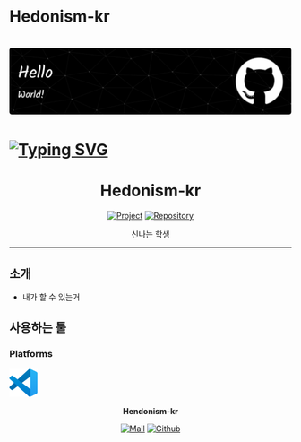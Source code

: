 # Hedonism-kr
# ![Header](./abc-header-image.png)
# [![Typing SVG](https://readme-typing-svg.demolab.com?font=Fira+Code&pause=1000&color=0F0E15&width=435&lines=Hedonism+dev)](https://git.io/typing-svg)

<div align="center">

# Hedonism-kr

[![Project](https://img.shields.io/badge/Project-Work-red.svg)][repo-link]
[![Repository](https://img.shields.io/badge/github-black?logo=github)][repo-link]

신나는 학생

</div>
<hr />

## 소개

* 내가 할 수 있는거
   
## 사용하는 툴

### Platforms
[<img src="https://raw.githubusercontent.com/github/explore/bbd48b997e8d0bef63f676eca4da5e1f76487b56/topics/visual-studio-code/visual-studio-code.png" width=50 alt="VSCode">][vscode-link]

<div align="center">

**Hendonism-kr**

[![Mail](https://img.shields.io/badge/jebala991@gmail.com-DDDDDD?style=for-the-badge&logo=gmail)][Hedonism-kr-gmail]
[![Github](https://img.shields.io/badge/Hedonism-kr-000000.svg?&style=for-the-badge&logo=github&logoColor=white)][Hedonism-kr-github]

</div>

[Hedonism-kr-gmail]: mailto:jebala991@gmail.com
[Hedonism-kr-github]:https://github.com/Hedonism-kr
[repo-link]: https://github.com/Hedonism-kr/Hendonism-kr/tree/main
[vscode-link]: https://code.visualstudio.com/
